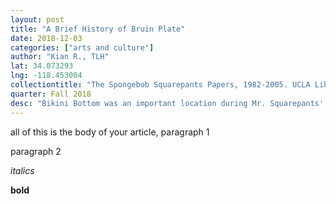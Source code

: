 ```yaml
---
layout: post
title: "A Brief History of Bruin Plate"
date: 2018-12-03
categories: ["arts and culture"]
author: "Kian R., TLH"
lat: 34.073293
lng: -118.453004
collectiontitle: "The Spongebob Squarepants Papers, 1982-2005. UCLA Library Special Collections"
quarter: Fall 2018
desc: "Bikini Bottom was an important location during Mr. Squarepants' formative years."
---
```


all of this is the body of your article, paragraph 1 

paragraph 2

_italics_

**bold**
